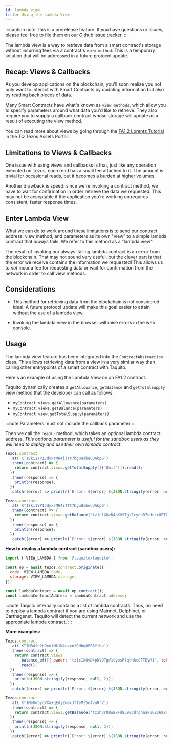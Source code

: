 ```yaml
---
id: lambda_view
title: Using the Lambda View
---
```


:::caution note
This is a prerelease feature. If you have questions or issues, please feel free to file them on our [Github](https://github.com/ecadlabs/taquito) issue tracker.
:::

The lambda view is a way to retrieve data from a smart contract's storage
without incurring fees via a contract's `view method`. This is a temporary
solution that will be addressed in a future protocol update.

## Recap: Views & Callbacks

As you develop applications on the blockchain, you'll soon realize you not only
want to interact with Smart Contracts by updating information but also by
reading back pieces of data.

Many Smart Contracts have what's known as `view methods`, which allow you to
specify parameters around what data you'd like to retrieve. They also require
you to supply a callback contract whose storage will update as a result of
executing the view method.

You can read more about views by going through the [FA1.2 Lorentz Tutorial][lorentz-tutorial]
in the TQ Tezos Assets Portal.

[lorentz-tutorial]: https://assets.tqtezos.com/docs/token-contracts/fa12/3-fa12-lorentz/#views

## Limitations to Views & Callbacks

One issue with using views and callbacks is that, just like any operation
executed on Tezos, each read has a small fee attached to it. The amount is
trivial for occasional reads, but it becomes a burden at higher volumes.

Another drawback is speed: since we're invoking a contract method, we have to
wait for confirmation in order retrieve the data we requested. This may not be
acceptable if the application you're working on requires consistent, faster
response times.

## Enter Lambda View

What we can do to work around these limitations is to send our contract address,
view method, and parameters as its own "view" to a simple lambda contract that
_always_ fails. We refer to this method as a "lambda view".

The result of invoking our always-failing lambda contract is an error from the
blockchain. That may not sound very useful, but the clever part is that the
error we receive contains the information we requested! This allows us to _not_
incur a fee for requesting data or wait for confirmation from the network in
order to call view methods.

## Considerations

- This method for retrieving data from the blockchain is not considered ideal. A
  future protocol update will make this goal easier to attain without the use of
  a lambda view.

- Invoking the lambda view in the browser will raise errors in the web console.

## Usage

The lambda view feature has been integrated into the `ContractAbstraction` class. This allows retrieving data from a view in a very similar way than calling other entrypoints of a smart contract with Taquito.

Here's an example of using the Lambda View on an FA1.2 contract.

Taquito dynamically creates a `getAllowance`, `getBalance` and `getTotalSupply` view method that the developer can call as follows:

- `myContract.views.getAllowance(parameters)`
- `myContract.views.getBalance(parameters)`
- `myContract.view.getTotalSupply(parameters)`

:::note
Parameters must not include the callback parameter
:::

Then we call the `read()` method, which takes an optional lambda contract address. _This optional parameter is useful for the sandbox users as they will need to deploy and use their own lambda contract._

```js live noInline
Tezos.contract
  .at('KT1Bki1YP1JdykrMH4iTTt7bguHsbeuUAbpG')
  .then((contract) => {
    return contract.views.getTotalSupply([['Unit']]).read();
  })
  .then((response) => {
    println(response);
  })
  .catch((error) => println(`Error: ${error} ${JSON.stringify(error, null, 2)}`));
```

```js live noInline
Tezos.contract
  .at('KT1Bki1YP1JdykrMH4iTTt7bguHsbeuUAbpG')
  .then((contract) => {
    return contract.views.getBalance('tz1c1X8vD4pKV9TgV1cyosR7qdnkc8FTEyM1').read();
  })
  .then((response) => {
    println(response);
  })
  .catch((error) => println(`Error: ${error} ${JSON.stringify(error, null, 2)}`));
```

**How to deploy a lambda contract (sandbox users):**

```js
import { VIEW_LAMBDA } from '@taquito/taquito';

const op = await tezos.contract.originate({
  code: VIEW_LAMBDA.code,
  storage: VIEW_LAMBDA.storage,
});

const lambdaContract = await op.contract();
const lambdaContractAddress = lambdaContract.address;
```

:::note
Taquito internally contains a list of lambda contracts. Thus, no need to deploy a lambda contract if you are using Mainnet, Delphinet, or Carthagenet. Taquito will detect the current network and use the appropriate lambda contract.
:::

**More examples:**

```js live noInline
Tezos.contract
  .at('KT1MB4fe2b9euiMk1W4evxnfQHbq8FB5Yrbe')
  .then((contract) => {
    return contract.views
      .balance_of([{ owner: 'tz1c1X8vD4pKV9TgV1cyosR7qdnkc8FTEyM1', token_id: '0' }])
      .read();
  })
  .then((response) => {
    println(JSON.stringify(response, null, 2));
  })
  .catch((error) => println(`Error: ${error} ${JSON.stringify(error, null, 2)}`));
```

```js live noInline
Tezos.contract
  .at('KT1MeKubyqYXaXqEdjZmaxJffeMz5oAvnRrV')
  .then((contract) => {
    return contract.views.getBalance('tz1h3rQ8wBxFd8L9B3d7Jhaawu6Z568XU3xY').read();
  })
  .then((response) => {
    println(JSON.stringify(response, null, 2));
  })
  .catch((error) => println(`Error: ${error} ${JSON.stringify(error, null, 2)}`));
```
